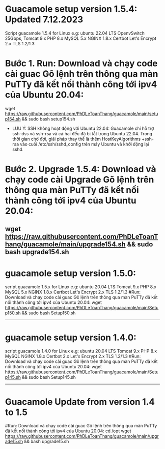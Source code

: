 # Guacamole setup version 1.5.4: Updated 7.12.2023
Script guacamole 1.5.4 for Linux e.g: ubuntu 22.04 LTS OpenvSwitch 25Gbps, Tomcat 9.x PHP 8.x MySQL 5.x NGINX 1.8.x Certbot Let's Encrypt 2.x TLS 1.2/1.3
# Bước 1. Run: Download và chạy code cài guac Gõ lệnh trên thông qua màn PuTTy đã kết nối thành công tới ipv4 của Ubuntu 20.04:
wget https://raw.githubusercontent.com/PhDLeToanThang/guacamole/main/setup154.sh && sudo bash setup154.sh

- LƯU Ý: SSH không hoạt động với Ubuntu 22.04:
Guacamole chỉ hỗ trợ ssh-dss và ssh-rsa và cả hai đều đã bị tắt trong Ubuntu 22.04.
Trong thời gian chờ đợi, giải pháp thay thế là thêm HostKeyAlgorithms +ssh-rsa vào cuối /etc/ssh/sshd_config trên máy Ubuntu và khởi động lại sshd.

# Bước 2. Upgrade 1.5.4: Download và chạy code cài Upgrade Gõ lệnh trên thông qua màn PuTTy đã kết nối thành công tới ipv4 của Ubuntu 20.04:
wget https://raw.githubusercontent.com/PhDLeToanThang/guacamole/main/upgrade154.sh && sudo bash upgrade154.sh
-------------------------------
# guacamole setup version 1.5.0:
script guacamole 1.5.x for Linux e.g: ubuntu 20.04 LTS Tomcat 9.x PHP 8.x MySQL 5.x NGINX 1.8.x Certbot Let's Encrypt 2.x TLS 1.2/1.3
#Run: Download và chạy code cài guac Gõ lệnh trên thông qua màn PuTTy đã kết nối thành công tới ipv4 của Ubuntu 20.04:
wget https://raw.githubusercontent.com/PhDLeToanThang/guacamole/main/Setup150.sh && sudo bash Setup150.sh

-------------------------------
# guacamole setup version 1.4.0:
script guacamole 1.4.0  for Linux e.g: ubuntu 20.04 LTS Tomcat 9.x PHP 8.x MySQL NGINX 1.8.x Certbot 2.x Let's Encrypt 2.x TLS 1.2/1.3
#Run: Download và chạy code cài guac Gõ lệnh trên thông qua màn PuTTy đã kết nối thành công tới ipv4 của Ubuntu 20.04:
wget https://raw.githubusercontent.com/PhDLeToanThang/guacamole/main/Setup145.sh && sudo bash Setup145.sh

------------------------------------------
# Guacamole Update from version 1.4 to 1.5
#Run:
 Download và chạy code cài guac
Gõ lệnh trên thông qua màn PuTTy đã kết nối thành công tới ipv4 của Ubuntu 20.04:
cd /opt
wget https://raw.githubusercontent.com/PhDLeToanThang/guacamole/main/upgrade15.sh && bash upgrade15.sh
